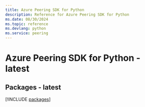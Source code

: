 ```yaml
---
title: Azure Peering SDK for Python
description: Reference for Azure Peering SDK for Python
ms.date: 08/30/2024
ms.topic: reference
ms.devlang: python
ms.service: peering
---
```

# Azure Peering SDK for Python - latest
## Packages - latest
[!INCLUDE [packages](peering-index.md)]